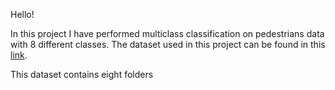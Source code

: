 Hello!

In this project I have performed multiclass classification on pedestrians data with 8 different classes. The dataset used in this project can be found in this [link]([https://drive.google.com/drive/folders/1wx4_jOtq2e50NC8MdjQDVNNlmEBZNhti?usp=share_link](https://drive.google.com/drive/folders/1RwcRXnAN8ySxnEio8onxYQkaGnXdXKyk)https://drive.google.com/drive/folders/1RwcRXnAN8ySxnEio8onxYQkaGnXdXKyk).

This dataset contains eight folders
